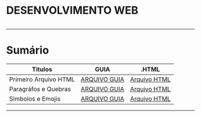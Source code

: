 # DESENVOLVIMENTO WEB

<img src="https://i0.wp.com/www.comicbookrevolution.com/wp-content/uploads/2023/08/Boruto-Two-Blue-Vortex-Chapter-1-Boruto.jpg?fit=1540%2C705&ssl=1" alt="" widht=45>

---

# Sumário

| Titulos | GUIA |.HTML |
|---------|-------|-------|
| Primeiro Arquivo HTML | [ARQUIVO GUIA](./exercicios.001/README.md) | [Arquivo HTML](./exercicios.001/index.html) |
| Paragráfos e Quebras | [ARQUIVO GUIA](./exercicios.002/README.md) |[Arquivo HTML](./exercicios.002/index.html) |
| Simbolos e Emojis | [ARQUIVO GUIA](./exercicios.003/README.md) | [Arquivo HTML](./exercicios.003/index.html) |

---
